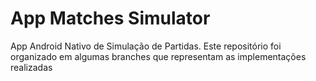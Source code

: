 # App Matches Simulator
App Android Nativo de Simulação de Partidas. Este repositório foi organizado em algumas branches que representam as implementações realizadas 
